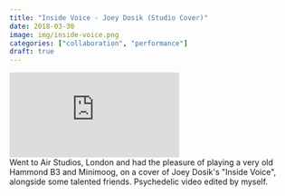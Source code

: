 ```yaml
---
title: "Inside Voice - Joey Dosik (Studio Cover)"
date: 2018-03-30
image: img/inside-voice.png
categories: ["collaboration", "performance"]
draft: true
---
```


<div class = "video-container"><iframe src="https://www.youtube-nocookie.com/embed/hlPVAuNqqxU?rel=0" frameborder="0" allow="autoplay; encrypted-media" allowfullscreen></iframe></div>
Went to Air Studios, London and had the pleasure of playing a very old Hammond B3 and Minimoog, on a cover of Joey Dosik's "Inside Voice", alongside some talented friends. Psychedelic video edited by myself.